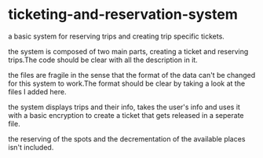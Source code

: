 # ticketing-and-reservation-system
a basic system for reserving trips and creating trip specific tickets.

the system is composed of two main parts, creating a ticket and reserving trips.The code should be clear with all the description in it.

the files are fragile in the sense that the format of the data can't be changed for this system to work.The format should be clear by taking a look at the files I added here.

the system displays trips and their info, takes the user's info and uses it with a basic encryption to create a ticket that gets released in a seperate file.

the reserving of the spots and the decrementation of the available places isn't included.
